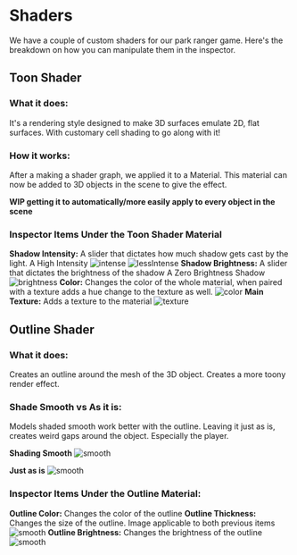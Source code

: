 # Shaders

We have a couple of custom shaders for our park ranger game. Here's the breakdown on how you can manipulate them in the inspector.

## Toon Shader

### What it does:
It's a rendering style designed to make 3D surfaces emulate 2D, flat surfaces. With customary cell shading to go along with it!

### How it works:
After a making a shader graph, we applied it to a Material. This material can now be added to 3D objects in the scene to give the effect. 

**WIP getting it to automatically/more easily apply to every object in the scene**

### Inspector Items Under the Toon Shader Material
**Shadow Intensity:** A slider that dictates how much shadow gets cast by the light. 
A High Intensity
![intense](~/assets/images/shaders/shadowIntensityHigh.png)
![lessIntense](~/assets/images/shaders/shadowIntensityLow.png)
**Shadow Brightness:** A slider that dictates the brightness of the shadow 
A Zero Brightness Shadow
![brightness](~/assets/images/shaders/shadowIntense.png)
**Color:** Changes the color of the whole material, when paired with a texture adds a hue change to the texture as well. 
![color](~/assets/images/shaders/color.png)
**Main Texture:** Adds a texture to the material 
![texture](~/assets/images/shaders/texture.png)

## Outline Shader 

### What it does:
Creates an outline around the mesh of the 3D object. Creates a more toony render effect. 

### Shade Smooth vs As it is:
Models shaded smooth work better with the outline. Leaving it just as is, creates weird gaps around the object. Especially the player. 

**Shading Smooth** 
![smooth](~/assets/images/shaders/shadeSmooth.png)

**Just as is**
![smooth](~/assets/images/shaders/asIs.png)

### Inspector Items Under the Outline Material:
**Outline Color:** Changes the color of the outline 
**Outline Thickness:** Changes the size of the outline. 
Image applicable to both previous items
![smooth](~/assets/images/shaders/extremeOutline.png)
**Outline Brightness:** Changes the brightness of the outline
![smooth](!/assets/images/shaders/outlineBrightness)